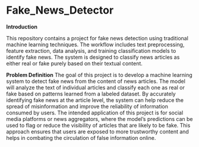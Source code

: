 # Fake_News_Detector

**Introduction**

This repository contains a project for fake news detection using traditional machine learning techniques. The workflow includes text preprocessing, feature extraction, data analysis, and training classification models to identify fake news. The system is designed to classify news articles as either real or fake purely based on their textual content.

**Problem Definition**
The goal of this project is to develop a machine learning system to detect fake news from the content of news articles. The model will analyze the text of individual articles and classify each one as real or fake based on patterns learned from a labeled dataset. By accurately identifying fake news at the article level, the system can help reduce the spread of misinformation and improve the reliability of information consumed by users.
The intended application of this project is for social media platforms or news aggregators, where the model’s predictions can be used to flag or reduce the visibility of articles that are likely to be fake. This approach ensures that users are exposed to more trustworthy content and helps in combating the circulation of false information online.
